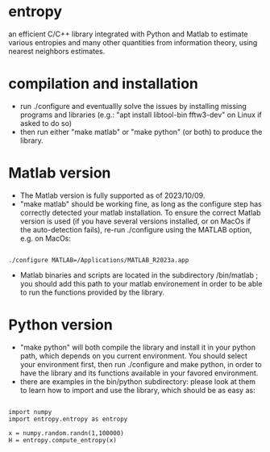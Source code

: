 # entropy
an efficient C/C++ library integrated with Python and Matlab to estimate various entropies and many other quantities from information theory, using nearest neighbors estimates.

# compilation and installation
- run ./configure and eventuallly solve the issues by installing missing programs and libraries (e.g.: "apt install libtool-bin fftw3-dev" on Linux if asked to do so)
- then run either "make matlab" or "make python" (or both) to produce the library.
  
# Matlab version
- The Matlab version is fully supported as of 2023/10/09.
- "make matlab" should be working fine, as long as the configure step has correctly detected your matlab installation. To ensure the correct Matlab version is used (if you have several versions installed, or on MacOs if the auto-detection fails), re-run ./configure using the MATLAB option, e.g. on MacOs:
<pre><code>
./configure MATLAB=/Applications/MATLAB_R2023a.app
</code></pre>
- Matlab binaries and scripts are located in the subdirectory /bin/matlab ; you should add this path to your matlab environement in order to be able to run the functions provided by the library.

# Python version
- "make python" will both compile the library and install it in your python path, which depends on you current environment. You should select your environment first, then run ./configure and make python, in order to have the library and its functions available in your favored environment.
- there are examples in the bin/python subdirectory: please look at them to learn how to import and use the library, which should be as easy as:
<pre><code>
import numpy
import entropy.entropy as entropy

x = numpy.random.randn(1,100000)
H = entropy.compute_entropy(x)
</code></pre>
